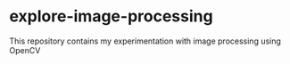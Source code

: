 # explore-image-processing
This repository contains my experimentation with image processing using OpenCV
